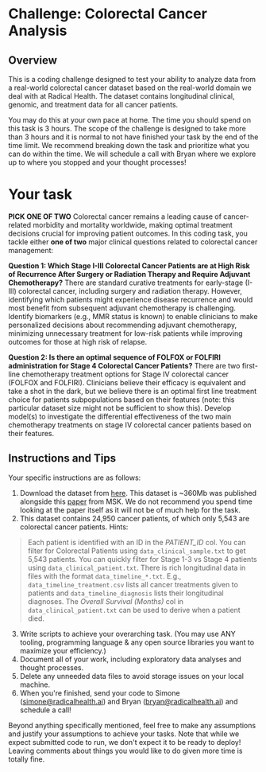 # Challenge: Colorectal Cancer Analysis

## Overview
This is a coding challenge designed to test your ability to analyze data from a real-world colorectal cancer dataset based on the real-world domain we deal with at Radical Health. The dataset contains longitudinal clinical, genomic, and treatment data for all cancer patients. 

You may do this at your own pace at home. The time you should spend on this task is 3 hours. The scope of the challenge is designed to take more than 3 hours and it is normal to not have finished your task by the end of the time limit. We recommend breaking down the task and prioritize what you can do within the time. We will schedule a call with Bryan where we explore up to where you stopped and your thought processes!

# Your task 
**PICK ONE OF TWO**
Colorectal cancer remains a leading cause of cancer-related morbidity and mortality worldwide, making optimal treatment decisions crucial for improving patient outcomes. In this coding task, you tackle either **one of two** major clinical questions related to colorectal cancer management:

**Question 1: Which Stage I-III Colorectal Cancer Patients are at High Risk of Recurrence After Surgery or Radiation Therapy and Require Adjuvant Chemotherapy?**
There are standard curative treatments for early-stage (I-III) colorectal cancer, including surgery and radiation therapy. However, identifying which patients might experience disease recurrence and would most benefit from subsequent adjuvant chemotherapy is challenging. Identify biomarkers (e.g., MMR status is known) to enable clinicians to make personalized decisions about recommending adjuvant chemotherapy, minimizing unnecessary treatment for low-risk patients while improving outcomes for those at high risk of relapse.

**Question 2: Is there an optimal sequence of FOLFOX or FOLFIRI administration for Stage 4 Colorectal Cancer Patients?**
There are two first-line chemotherapy treatment options for Stage IV colorectal cancer (FOLFOX and FOLFIRI). Clinicians believe their efficacy is equivalent and take a shot in the dark, but we believe there is an optimal first line treatment choice for patients subpopulations based on their features (note: this particular dataset size might not be sufficient to show this). Develop model(s) to investigate the differential effectiveness of the two main chemotherapy treatments on stage IV colorectal cancer patients based on their features.

## Instructions and Tips
Your specific instructions are as follows:
1. Download the dataset from [here](https://cbioportal-datahub.s3.amazonaws.com/msk_chord_2024.tar.gz). This dataset is ~360Mb was published alongside this [paper](https://www.nature.com/articles/s41586-024-08167-5) from MSK. We do not recommend you spend time looking at the paper itself as it will not be of much help for the task.
2. This dataset contains 24,950 cancer patients, of which only 5,543 are colorectal cancer patients.
Hints:
> Each patient is identified with an ID in the *PATIENT_ID* col.
> You can filter for Colorectal Patients using `data_clinical_sample.txt` to get 5,543 patients.
> You can quickly filter for Stage 1-3 vs Stage 4 patients using `data_clinical_patient.txt`.
> There is rich longitudinal data in files with the format `data_timeline_*.txt`. E.g., `data_timeline_treatment.csv` lists all cancer treatments given to patients and `data_timeline_diagnosis` lists their longitudinal diagnoses.
> The *Overall Survival (Months)* col in `data_clinical_patient.txt` can be used to derive when a patient died.
3. Write scripts to achieve your overarching task. (You may use ANY tooling, programming language & any open source libraries you want to maximize your efficiency.)
4. Document all of your work, including exploratory data analyses and thought processes.
5. Delete any unneeded data files to avoid storage issues on your local machine.
6. When you're finished, send your code to Simone (simone@radicalhealth.ai) and Bryan (bryan@radicalhealth.ai) and schedule a call!

Beyond anything specifically mentioned, feel free to make any assumptions and justify your assumptions to achieve your tasks. 
Note that while we expect submitted code to run, we don't expect it to be ready to deploy! Leaving comments about things you would like to do given more time is totally fine.
